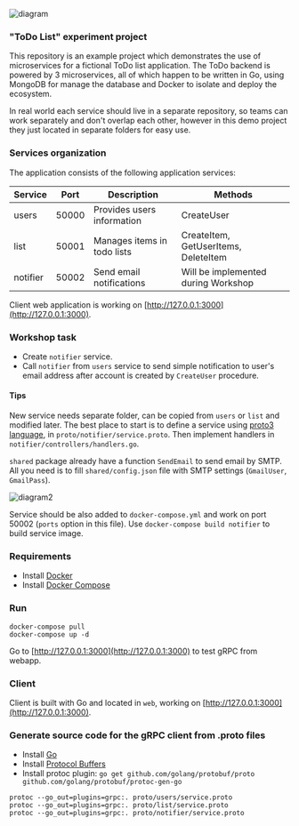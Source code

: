 ![diagram](https://github.com/wizelineacademy/GoWorkshop/raw/master/diagram.png)

### "ToDo List" experiment project

This repository is an example project which demonstrates the use of microservices for a fictional ToDo list application. The ToDo backend is powered by 3 microservices, all of which happen to be written in Go, using MongoDB for manage the database and Docker to isolate and deploy the ecosystem.

In real world each service should live in a separate repository, so teams can work separately and don't overlap each other, however in this demo project they just located in separate folders for easy use.

### Services organization

The application consists of the following application services:

| Service  | Port  | Description                   | Methods                              |
|----------|-------|-------------------------------|--------------------------------------|
| users    | 50000 | Provides users information    | CreateUser                           |
| list     | 50001 | Manages items in todo lists   | CreateItem, GetUserItems, DeleteItem |
| notifier | 50002 | Send email notifications      | Will be implemented during Workshop  |

Client web application is working on [http://127.0.0.1:3000](http://127.0.0.1:3000).

### Workshop task

 - Create `notifier` service.
 - Call `notifier` from `users` service to send simple notification to user's email address after account is created by `CreateUser` procedure.

#### Tips

New service needs separate folder, can be copied from `users` or `list` and modified later. The best place to start is to define a service using [proto3 language](https://developers.google.com/protocol-buffers/docs/proto3), in `proto/notifier/service.proto`. Then implement handlers in `notifier/controllers/handlers.go`.

`shared` package already have a function `SendEmail` to send email by SMTP. All you need is to fill `shared/config.json` file with SMTP settings (`GmailUser`, `GmailPass`).

![diagram2](https://github.com/wizelineacademy/GoWorkshop/raw/master/diagram2.png)

Service should be also added to `docker-compose.yml` and work on port 50002 (`ports` option in this file). Use `docker-compose build notifier` to build service image.

### Requirements

 - Install [Docker](https://www.docker.com/get-docker)
 - Install [Docker Compose](https://docs.docker.com/compose/install)

### Run

```
docker-compose pull
docker-compose up -d
```

Go to [http://127.0.0.1:3000](http://127.0.0.1:3000) to test gRPC from webapp.

### Client

Client is built with Go and located in `web`, working on [http://127.0.0.1:3000](http://127.0.0.1:3000).

### Generate source code for the gRPC client from .proto files


 - Install [Go](https://golang.org/dl/)
 - Install [Protocol Buffers](https://github.com/google/protobuf/releases)
 - Install protoc plugin: `go get github.com/golang/protobuf/proto github.com/golang/protobuf/protoc-gen-go`

```
protoc --go_out=plugins=grpc:. proto/users/service.proto
protoc --go_out=plugins=grpc:. proto/list/service.proto
protoc --go_out=plugins=grpc:. proto/notifier/service.proto
```
